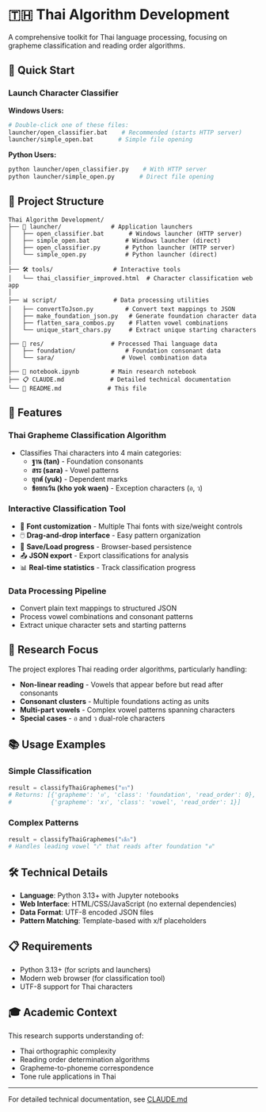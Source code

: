 # 🇹🇭 Thai Algorithm Development

A comprehensive toolkit for Thai language processing, focusing on grapheme classification and reading order algorithms.

## 🚀 Quick Start

### Launch Character Classifier
**Windows Users:**
```bash
# Double-click one of these files:
launcher/open_classifier.bat    # Recommended (starts HTTP server)
launcher/simple_open.bat       # Simple file opening
```

**Python Users:**
```bash
python launcher/open_classifier.py    # With HTTP server
python launcher/simple_open.py       # Direct file opening
```

## 📁 Project Structure

```
Thai Algorithm Development/
├── 🚀 launcher/              # Application launchers
│   ├── open_classifier.bat       # Windows launcher (HTTP server)
│   ├── simple_open.bat          # Windows launcher (direct)
│   ├── open_classifier.py       # Python launcher (HTTP server)
│   └── simple_open.py           # Python launcher (direct)
│
├── 🛠️ tools/                 # Interactive tools
│   └── thai_classifier_improved.html  # Character classification web app
│
├── 📊 script/                # Data processing utilities
│   ├── convertToJson.py         # Convert text mappings to JSON
│   ├── make_foundation_json.py   # Generate foundation character data
│   ├── flatten_sara_combos.py    # Flatten vowel combinations
│   └── unique_start_chars.py     # Extract unique starting characters
│
├── 📂 res/                   # Processed Thai language data
│   ├── foundation/              # Foundation consonant data
│   └── sara/                   # Vowel combination data
│
├── 📓 notebook.ipynb         # Main research notebook
├── 📋 CLAUDE.md             # Detailed technical documentation
└── 📖 README.md             # This file
```

## 🎯 Features

### Thai Grapheme Classification Algorithm
- Classifies Thai characters into 4 main categories:
  - **ฐาน (tan)** - Foundation consonants
  - **สระ (sara)** - Vowel patterns
  - **ยุกต์ (yuk)** - Dependent marks
  - **ข้อยกเว้น (kho yok waen)** - Exception characters (อ, ว)

### Interactive Classification Tool
- 🎨 **Font customization** - Multiple Thai fonts with size/weight controls
- 🖱️ **Drag-and-drop interface** - Easy pattern organization
- 💾 **Save/Load progress** - Browser-based persistence
- 📤 **JSON export** - Export classifications for analysis
- 📊 **Real-time statistics** - Track classification progress

### Data Processing Pipeline
- Convert plain text mappings to structured JSON
- Process vowel combinations and consonant patterns
- Extract unique character sets and starting patterns

## 🔬 Research Focus

The project explores Thai reading order algorithms, particularly handling:
- **Non-linear reading** - Vowels that appear before but read after consonants
- **Consonant clusters** - Multiple foundations acting as units
- **Multi-part vowels** - Complex vowel patterns spanning characters
- **Special cases** - อ and ว dual-role characters

## 📚 Usage Examples

### Simple Classification
```python
result = classifyThaiGraphemes("ยา")
# Returns: [{'grapheme': 'ย', 'class': 'foundation', 'read_order': 0},
#           {'grapheme': 'xา', 'class': 'vowel', 'read_order': 1}]
```

### Complex Patterns
```python
result = classifyThaiGraphemes("เด็ก")
# Handles leading vowel "เ" that reads after foundation "ด"
```

## 🛠️ Technical Details

- **Language**: Python 3.13+ with Jupyter notebooks
- **Web Interface**: HTML/CSS/JavaScript (no external dependencies)
- **Data Format**: UTF-8 encoded JSON files
- **Pattern Matching**: Template-based with x/f placeholders

## 📋 Requirements

- Python 3.13+ (for scripts and launchers)
- Modern web browser (for classification tool)
- UTF-8 support for Thai characters

## 🎓 Academic Context

This research supports understanding of:
- Thai orthographic complexity
- Reading order determination algorithms
- Grapheme-to-phoneme correspondence
- Tone rule applications in Thai

---

For detailed technical documentation, see [CLAUDE.md](CLAUDE.md)